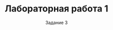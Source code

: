 ---
title: Лабораторная работа 1
subtitle: Задание 3
comments: false
scripts:
    - /js/01/01.js
---